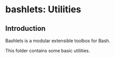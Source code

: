 # bashlets: Utilities

## Introduction

Bashlets is a modular extensible toolbox for Bash.

This folder contains some basic utilities.

